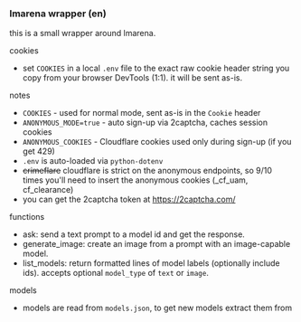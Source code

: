 ### lmarena wrapper (en)

this is a small wrapper around lmarena.

cookies
- set `COOKIES` in a local `.env` file to the exact raw cookie header string you copy from your browser DevTools (1:1). it will be sent as-is.

notes
- `COOKIES` - used for normal mode, sent as-is in the `Cookie` header
- `ANONYMOUS_MODE=true` - auto sign-up via 2captcha, caches session cookies
- `ANONYMOUS_COOKIES` - Cloudflare cookies used only during sign-up (if you get 429)
- `.env` is auto-loaded via `python-dotenv`
- ~~crimeflare~~ cloudflare is strict on the anonymous endpoints, so 9/10 times you'll need to insert the anonymous cookies (_cf_uam, cf_clearance)
- you can get the 2captcha token at https://2captcha.com/

functions
- ask: send a text prompt to a model id and get the response.
- generate_image: create an image from a prompt with an image-capable model.
- list_models: return formatted lines of model labels (optionally include ids). accepts optional `model_type` of `text` or `image`.

models
- models are read from `models.json`, to get new models extract them from <script> on lmarena.ai page.


### враппер над lmarena (ru)

это небольшой враппер над lmarena.

cookies
- заполните нужные куки в `lmarena.py` в `DEFAULT_COOKIES` перед использованием.

укажите `COOKIES` в `.env` как сырую строку заголовка Cookie (1:1) — она будет отправлена без изменений.


заметки
- `COOKIES` - для обычного режима, отправляется как есть в заголовке `Cookie`
- `ANONYMOUS_MODE=true` - авто-регистрация через 2captcha, кеширует куки сессии
- `ANONYMOUS_COOKIES` - Cloudflare куки только для sign-up (если получите 429)
- `.env` загружается автоматически через `python-dotenv`
- ~~crimeflare~~ cloudflare очень строго относится к запросам на анонимные эндпоинты, поэтому в 9/10 случаев вас будет блокировать, лучше сразу вставить куки (_cf_uam, cf_clearance)
- 2captcha токен можно получить на https://2captcha.com/

функции
- ask: отправляет текстовый запрос по id модели и возвращает ответ.
- generate_image: создаёт изображение по текстовому запросу для модели с поддержкой изображений.
- list_models: возвращает список отформатированных названий моделей (опционально с id). принимает необязательный `model_type`: `text` или `image`.

модели
- модели читаются из `models.json`, для получения нового списка вытащите его из <script> на lmarena.ai
